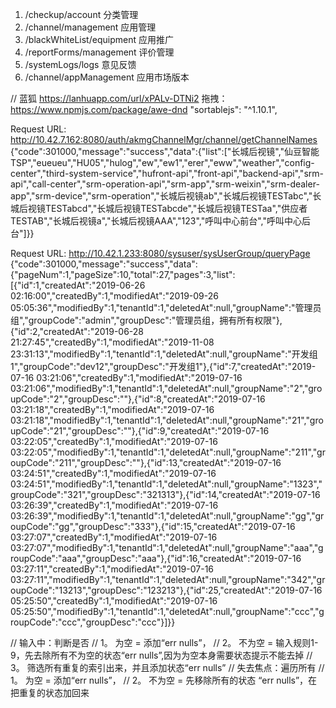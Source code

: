 1. /checkup/account      分类管理      
2. /channel/management      应用管理       
3. /blackWhiteList/equipment      应用推广       
4. /reportForms/management   评价管理         
5. /systemLogs/logs   意见反馈         
6. /channel/appManagement   应用市场版本         


// 蓝狐
https://lanhuapp.com/url/xPALv-DTNi2
拖拽：
https://www.npmjs.com/package/awe-dnd
"sortablejs": "^1.10.1",

Request URL: http://10.42.7.162:8080/auth/akmgChannelMgr/channel/getChannelNames
{"code":301000,"message":"success","data":{"list":["长城后视镜","仙豆智能TSP","eueueu","HU05","hulog","ew","ew1","erer","eww","weather","config-center","third-system-service","hufront-api","front-api","backend-api","srm-api","call-center","srm-operation-api","srm-app","srm-weixin","srm-dealer-app","srm-device","srm-operation","长城后视镜ab","长城后视镜TESTabc","长城后视镜TESTabcd","长城后视镜TESTabcde","长城后视镜TESTaa","供应者TESTAB","长城后视镜a","长城后视镜AAA","123","呼叫中心前台","呼叫中心后台"]}}

Request URL: http://10.42.1.233:8080/sysuser/sysUserGroup/queryPage
{"code":301000,"message":"success","data":{"pageNum":1,"pageSize":10,"total":27,"pages":3,"list":[{"id":1,"createdAt":"2019-06-26 02:16:00","createdBy":1,"modifiedAt":"2019-09-26 05:05:36","modifiedBy":1,"tenantId":1,"deletedAt":null,"groupName":"管理员组","groupCode":"admin","groupDesc":"管理员组，拥有所有权限"},{"id":2,"createdAt":"2019-06-28 21:27:45","createdBy":1,"modifiedAt":"2019-11-08 23:31:13","modifiedBy":1,"tenantId":1,"deletedAt":null,"groupName":"开发组1","groupCode":"dev12","groupDesc":"开发组1"},{"id":7,"createdAt":"2019-07-16 03:21:06","createdBy":1,"modifiedAt":"2019-07-16 03:21:06","modifiedBy":1,"tenantId":1,"deletedAt":null,"groupName":"2","groupCode":"2","groupDesc":""},{"id":8,"createdAt":"2019-07-16 03:21:18","createdBy":1,"modifiedAt":"2019-07-16 03:21:18","modifiedBy":1,"tenantId":1,"deletedAt":null,"groupName":"21","groupCode":"21","groupDesc":""},{"id":9,"createdAt":"2019-07-16 03:22:05","createdBy":1,"modifiedAt":"2019-07-16 03:22:05","modifiedBy":1,"tenantId":1,"deletedAt":null,"groupName":"211","groupCode":"211","groupDesc":""},{"id":13,"createdAt":"2019-07-16 03:24:51","createdBy":1,"modifiedAt":"2019-07-16 03:24:51","modifiedBy":1,"tenantId":1,"deletedAt":null,"groupName":"1323","groupCode":"321","groupDesc":"321313"},{"id":14,"createdAt":"2019-07-16 03:26:39","createdBy":1,"modifiedAt":"2019-07-16 03:26:39","modifiedBy":1,"tenantId":1,"deletedAt":null,"groupName":"gg","groupCode":"gg","groupDesc":"333"},{"id":15,"createdAt":"2019-07-16 03:27:07","createdBy":1,"modifiedAt":"2019-07-16 03:27:07","modifiedBy":1,"tenantId":1,"deletedAt":null,"groupName":"aaa","groupCode":"aaa","groupDesc":"aaa"},{"id":16,"createdAt":"2019-07-16 03:27:11","createdBy":1,"modifiedAt":"2019-07-16 03:27:11","modifiedBy":1,"tenantId":1,"deletedAt":null,"groupName":"342","groupCode":"13213","groupDesc":"123213"},{"id":25,"createdAt":"2019-07-16 05:25:50","createdBy":1,"modifiedAt":"2019-07-16 05:25:50","modifiedBy":1,"tenantId":1,"deletedAt":null,"groupName":"ccc","groupCode":"ccc","groupDesc":"ccc"}]}}


//  输入中：判断是否
//   1。 为空 = 添加“err nulls”，
//   2。 不为空 = 输入规则1-9，先去除所有不为空的状态“err nulls”,因为为空本身需要状态提示不能去掉
//   3。 筛选所有重复的索引出来，并且添加状态“err nulls”
// 失去焦点：遍历所有
//   1。 为空 = 添加“err nulls”，
//   2。 不为空 = 先移除所有的状态 “err nulls”，在把重复的状态加回来



